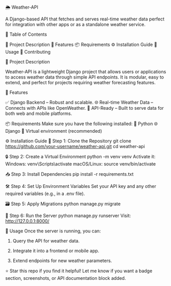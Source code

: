 🌦️ Weather-API 

A Django-based API that fetches and serves real-time weather data perfect for integration with other apps or as a standalone weather service.

📌 Table of Contents

📖 Project Description
🚀 Features
📦 Requirements
⚙️ Installation Guide
🧪 Usage
🤝 Contributing

📖 Project Description

Weather-API is a lightweight Django project that allows users or applications to access weather data through simple API endpoints. It is modular, easy to extend, and perfect for projects requiring weather forecasting features.

🚀 Features

✅ Django Backend – Robust and scalable.
🌐 Real-time Weather Data – Connects with APIs like OpenWeather.
📡 API-Ready – Built to serve data for both web and mobile platforms.

📦 Requirements
Make sure you have the following installed:
🐍 Python 
🌐 Django 
🧪 Virtual environment (recommended)

⚙️ Installation Guide
🔁 Step 1: Clone the Repository
git clone https://github.com/your-username/weather-api.git
cd weather-api

🔒 Step 2: Create a Virtual Environment
python -m venv venv
Activate it:
Windows:
venv\Scripts\activate
macOS/Linux:
source venv/bin/activate

📥 Step 3: Install Dependencies
pip install -r requirements.txt

🛠️ Step 4: Set Up Environment Variables
Set your API key and any other required variables (e.g., in a .env file).

🗃️ Step 5: Apply Migrations
python manage.py migrate

🏁 Step 6: Run the Server
python manage.py runserver
Visit: http://127.0.0.1:8000/

🧪 Usage
Once the server is running, you can:

1) Query the API for weather data.

2) Integrate it into a frontend or mobile app.

3) Extend endpoints for new weather parameters.


⭐ Star this repo if you find it helpful!
Let me know if you want a badge section, screenshots, or API documentation block added.
